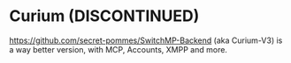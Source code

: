 # Curium (DISCONTINUED)

https://github.com/secret-pommes/SwitchMP-Backend (aka Curium-V3) is a way better version, with MCP, Accounts, XMPP and more.
